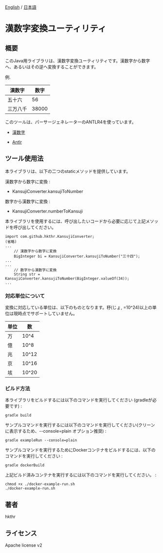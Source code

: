 [English](https://github.com/hkthr/kansuji-converter/) / [日本語](README.ja.md)

# 漢数字変換ユーティリティ

## 概要
このJava用ライブラリは、漢数字変換ユーティリティです。漢数字から数字へ、あるいはその逆へ変換することができます。

例.

漢数字  | 数字
------------- | -------------
五十六  | 56
三万八千  | 38000

このツールは、パーサージェネレーターのANTLR4を使っています。

- [漢数字](https://ja.wikipedia.org/wiki/%E6%BC%A2%E6%95%B0%E5%AD%97)

- [Antlr](https://www.antlr.org/)

## ツール使用法

本ライブラリは、以下の二つのstaticメソッドを提供しています。

漢数字から数字に変換 :
- KansujiConverter.kansujiToNumber

数字から漢数字に変換 :
- KansujiConverter.numberToKansuji

本ライブラリを使用するには、呼び出したいコードから必要に応じて上記メソッドを呼び出してください。

```
import com.github.hkthr.KansujiConverter;
(省略)
...
    // 漢数字から数字に変換
    BigInteger bi = KansujiConverter.kansujiToNumber("三十四");
...
...
    // 数字から漢数字に変換
    String str = KansujiConverter.kansujiToNumber(BigInteger.valueOf(34));
...
```

### 対応単位について

変換に対応している単位は、以下のものとなります。𥝱(じょ, =10^24)以上の単位は現時点でサポートしていません。

単位  | 数
------------- | -------------
万  | 10^4
億  | 10^8
兆  | 10^12
京  | 10^16
垓  | 10^20

### ビルド方法

本ライブラリをビルドするには以下のコマンドを実行してください (gradleが必要です) :

```
gradle build
```

サンプルコマンドを実行するには以下のコマンドを実行してください(クリーンに表示するため、--console=plain オプション推奨) :

```
gradle exampleRun --console=plain
```

サンプルコマンドを実行するためにDockerコンテナをビルドするには、以下のコマンドを実行してください :
```
gradle dockerBuild 
```

上記ビルド済みコンテナを実行するには以下のコマンドを実行してください。 :
```
chmod +x ./docker-example-run.sh 
./docker-example-run.sh 
```

## 著者
hkthr

## ライセンス
Apache license v2
